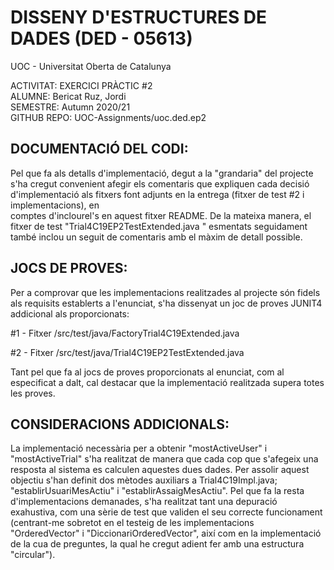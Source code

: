  # DISSENY D'ESTRUCTURES DE DADES (DED - 05613)               

UOC - Universitat Oberta de Catalunya     

ACTIVITAT: EXERCICI PRÀCTIC #2                            
ALUMNE: Bericat Ruz, Jordi                           
SEMESTRE: Autumn 2020/21                               
GITHUB REPO: UOC-Assignments/uoc.ded.ep2                  

## DOCUMENTACIÓ DEL CODI:

 Pel que fa als detalls d'implementació, degut a la "grandaria" del projecte s'ha 
 cregut convenient afegir els comentaris que expliquen cada decisió d'implementació 
 als fitxers font adjunts en la entrega (fitxer de test #2 i implementacions), en  
 comptes d'inclourel's en aquest fitxer README. De la mateixa manera, el fitxer 
 de test "Trial4C19EP2TestExtended.java " esmentats seguidament també inclou
 un seguit de comentaris amb el màxim de detall possible. 
 
## JOCS DE PROVES:

 Per a comprovar que les implementacions realitzades al projecte són fidels als 
 requisits establerts a l'enunciat, s'ha dissenyat un joc de proves JUNIT4 
 addicional als proporcionats:

 #1 - Fitxer /src/test/java/FactoryTrial4C19Extended.java
 
 #2 - Fitxer /src/test/java/Trial4C19EP2TestExtended.java 

 Tant pel que fa al jocs de proves proporcionats al enunciat, com al especificat 
 a dalt, cal destacar que la implementació realitzada supera totes les proves.

## CONSIDERACIONS ADDICIONALS:

 La implementació necessària per a obtenir "mostActiveUser" i "mostActiveTrial" s'ha
 realitzat de manera que cada cop que s'afegeix una resposta al sistema es calculen
 aquestes dues dades. Per assolir aquest objectiu s'han definit dos mètodes auxiliars
 a Trial4C19Impl.java; "establirUsuariMesActiu" i "establirAssaigMesActiu". Pel que fa
 la resta d'implementacions demanades, s'ha realitzat tant una depuració exahustiva, 
 com una sèrie de test que validen el seu correcte funcionament (centrant-me sobretot 
 en el testeig de les implementacions "OrderedVector" i "DiccionariOrderedVector", 
 així com en la implementació de la cua de preguntes, la qual he cregut adient fer amb 
 una estructura "circular").
